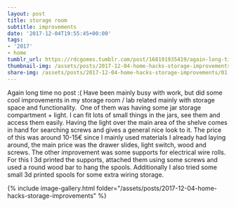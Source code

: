 ```yaml
---
layout: post
title: storage room
subtitle: improvements
date: '2017-12-04T19:55:45+00:00'
tags:
- '2017'
- home
tumblr_url: https://rdcgomes.tumblr.com/post/168191935419/again-long-time-no-post-have-been-mainly-busy
thumbnail-img: /assets/posts/2017-12-04-home-hacks-storage-improvements/01.jpg
share-img: /assets/posts/2017-12-04-home-hacks-storage-improvements/01.jpg
---
```


Again long time no post :(
Have been mainly busy with work, but did some cool improvements in my storage room / lab related mainly with storage space and functionality. 
One of them was having some jar storage compartment + light. I can fit lots of small things in the jars, see them and access them easily. Having the light over the main area of the shelve comes in hand for searching screws and gives a general nice look to it. The price of this was around 10-15€ since I mainly used materials I already had laying around, the main price was the drawer slides, light switch, wood and screws.
The other improvement was some supports for electrical wire rolls. For this I 3d printed the supports, attached them using some screws and used a round wood bar to hang the spools. Additionally I also tried some small 3d printed spools for some extra wiring storage. 

{% include image-gallery.html folder="/assets/posts/2017-12-04-home-hacks-storage-improvements" %}
